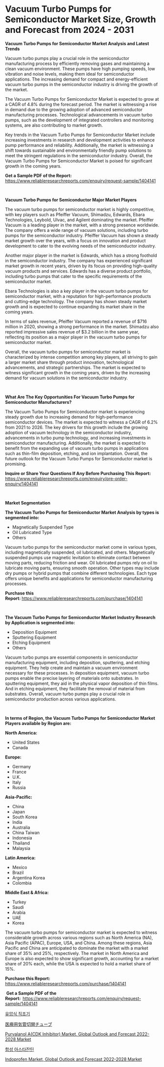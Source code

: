 <p><h1>Vacuum Turbo Pumps for Semiconductor Market Size, Growth and Forecast from 2024 - 2031</h1></p><p><strong>Vacuum Turbo Pumps for Semiconductor Market Analysis and Latest Trends</strong></p>
<p><p>Vacuum turbo pumps play a crucial role in the semiconductor manufacturing process by efficiently removing gases and maintaining a clean vacuum environment. These pumps have high pumping speeds, low vibration and noise levels, making them ideal for semiconductor applications. The increasing demand for compact and energy-efficient vacuum turbo pumps in the semiconductor industry is driving the growth of the market.</p><p>The Vacuum Turbo Pumps for Semiconductor Market is expected to grow at a CAGR of 4.8% during the forecast period. The market is witnessing a rise in demand due to the growing adoption of advanced semiconductor manufacturing processes. Technological advancements in vacuum turbo pumps, such as the development of integrated controllers and monitoring systems, are also contributing to market growth.</p><p>Key trends in the Vacuum Turbo Pumps for Semiconductor Market include increasing investments in research and development activities to enhance pump performance and reliability. Additionally, the market is witnessing a shift towards sustainable and environmentally friendly pump solutions to meet the stringent regulations in the semiconductor industry. Overall, the Vacuum Turbo Pumps for Semiconductor Market is poised for significant growth in the coming years.</p></p>
<p><strong>Get a Sample PDF of the Report:&nbsp;</strong> <a href="https://www.reliableresearchreports.com/enquiry/request-sample/1404141">https://www.reliableresearchreports.com/enquiry/request-sample/1404141</a></p>
<p>&nbsp;</p>
<p><strong>Vacuum Turbo Pumps for Semiconductor Major Market Players</strong></p>
<p><p>The vacuum turbo pumps for semiconductor market is highly competitive, with key players such as Pfeiffer Vacuum, Shimadzu, Edwards, Ebara Technologies, Leybold, Ulvac, and Agilent dominating the market. Pfeiffer Vacuum is a leading player in the market, with a strong presence worldwide. The company offers a wide range of vacuum solutions, including turbo pumps for the semiconductor industry. Pfeiffer Vacuum has shown a steady market growth over the years, with a focus on innovation and product development to cater to the evolving needs of the semiconductor industry.</p><p>Another major player in the market is Edwards, which has a strong foothold in the semiconductor industry. The company has experienced significant market growth in recent years, driven by its focus on providing high-quality vacuum products and services. Edwards has a diverse product portfolio, including turbo pumps that cater to the specific requirements of the semiconductor market.</p><p>Ebara Technologies is also a key player in the vacuum turbo pumps for semiconductor market, with a reputation for high-performance products and cutting-edge technology. The company has shown steady market growth and is expected to continue expanding its market share in the coming years.</p><p>In terms of sales revenue, Pfeiffer Vacuum reported a revenue of $716 million in 2020, showing a strong performance in the market. Shimadzu also reported impressive sales revenue of $3.2 billion in the same year, reflecting its position as a major player in the vacuum turbo pumps for semiconductor market.</p><p>Overall, the vacuum turbo pumps for semiconductor market is characterized by intense competition among key players, all striving to gain a larger market share through product innovation, technological advancements, and strategic partnerships. The market is expected to witness significant growth in the coming years, driven by the increasing demand for vacuum solutions in the semiconductor industry.</p></p>
<p>&nbsp;</p>
<p><strong>What Are The Key Opportunities For Vacuum Turbo Pumps for Semiconductor Manufacturers?</strong></p>
<p><p>The Vacuum Turbo Pumps for Semiconductor market is experiencing steady growth due to increasing demand for high-performance semiconductor devices. The market is expected to witness a CAGR of 6.2% from 2021 to 2026. The key drivers for this growth include the growing adoption of vacuum technology in the semiconductor industry, advancements in turbo pump technology, and increasing investments in semiconductor manufacturing. Additionally, the market is expected to benefit from the expanding use of vacuum turbo pumps in applications such as thin-film deposition, etching, and ion implantation. Overall, the future outlook for the Vacuum Turbo Pumps for Semiconductor market is promising.</p></p>
<p><strong>Inquire or Share Your Questions If Any Before Purchasing This Report:</strong> <a href="https://www.reliableresearchreports.com/enquiry/pre-order-enquiry/1404141">https://www.reliableresearchreports.com/enquiry/pre-order-enquiry/1404141</a></p>
<p>&nbsp;</p>
<p><strong>Market Segmentation</strong></p>
<p><strong>The Vacuum Turbo Pumps for Semiconductor Market Analysis by types is segmented into:</strong></p>
<p><ul><li>Magnetically Suspended Type</li><li>Oil Lubricated Type</li><li>Others</li></ul></p>
<p><p>Vacuum turbo pumps for the semiconductor market come in various types, including magnetically suspended, oil lubricated, and others. Magnetically suspended pumps use magnetic levitation to eliminate contact between moving parts, reducing friction and wear. Oil lubricated pumps rely on oil to lubricate moving parts, ensuring smooth operation. Other types may include dry pumps or hybrid pumps that combine different technologies. Each type offers unique benefits and applications for semiconductor manufacturing processes.</p></p>
<p><strong>Purchase this Report:&nbsp;</strong><a href="https://www.reliableresearchreports.com/purchase/1404141">https://www.reliableresearchreports.com/purchase/1404141</a></p>
<p>&nbsp;</p>
<p><strong>The Vacuum Turbo Pumps for Semiconductor Market Industry Research by Application is segmented into:</strong></p>
<p><ul><li>Deposition Equipment</li><li>Sputtering Equipment</li><li>Etching Equipment</li><li>Others</li></ul></p>
<p><p>Vacuum turbo pumps are essential components in semiconductor manufacturing equipment, including deposition, sputtering, and etching equipment. They help create and maintain a vacuum environment necessary for these processes. In deposition equipment, vacuum turbo pumps enable the precise layering of materials onto substrates. In sputtering equipment, they aid in the physical vapor deposition of thin films. And in etching equipment, they facilitate the removal of material from substrates. Overall, vacuum turbo pumps play a crucial role in semiconductor production across various applications.</p></p>
<p>&nbsp;</p>
<p><strong>In terms of Region, the Vacuum Turbo Pumps for Semiconductor Market Players available by Region are:</strong></p>
<p>
    <p> <strong> North America: </strong>
        <ul>
            <li>United States</li>
            <li>Canada</li>
        </ul>
        </p> 
    <p> <strong> Europe: </strong>
        <ul>
            <li>Germany</li>
            <li>France</li>
            <li>U.K.</li>
            <li>Italy</li>
            <li>Russia</li>
        </ul>
        </p> 
    <p> <strong> Asia-Pacific: </strong>
        <ul>
            <li>China</li>
            <li>Japan</li>
            <li>South Korea</li>
            <li>India</li>
            <li>Australia</li>
            <li>China Taiwan</li>
            <li>Indonesia</li>
            <li>Thailand</li>
            <li>Malaysia</li>
        </ul>
        </p> 
    <p> <strong> Latin America: </strong>
        <ul>
            <li>Mexico</li>
            <li>Brazil</li>
            <li>Argentina Korea</li>
            <li>Colombia</li>
        </ul>
        </p> 
    <p> <strong> Middle East & Africa: </strong>
        <ul>
            <li>Turkey</li>
            <li>Saudi</li>
            <li>Arabia</li>
            <li>UAE</li>
            <li>Korea</li>
        </ul>
    </p>
    </p>
<p><p>The vacuum turbo pumps for semiconductor market is expected to witness considerable growth across various regions such as North America (NA), Asia Pacific (APAC), Europe, USA, and China. Among these regions, Asia Pacific and China are anticipated to dominate the market with a market share of 35% and 25%, respectively. The market in North America and Europe is also expected to show significant growth, accounting for a market share of 20% each, while the USA is expected to hold a market share of 15%.</p></p>
<p><strong>Purchase this Report: </strong><a href="https://www.reliableresearchreports.com/purchase/1404141">https://www.reliableresearchreports.com/purchase/1404141</a></p>
<p>&nbsp;<strong>Get a Sample PDF of the Report:&nbsp;&nbsp;</strong><a href="https://www.reliableresearchreports.com/enquiry/request-sample/1404141">https://www.reliableresearchreports.com/enquiry/request-sample/1404141</a></p>
<p><strong></strong></p>
<p><p><a href="https://medium.com/@mounir19808/%EC%88%98%EC%A7%91-%EB%8D%B0%EC%9D%B4%ED%84%B0%EB%8A%94-%EC%88%98%EB%B6%81%EC%9D%98-%EB%B9%84%EC%A6%88%EB%8B%88%EC%8A%A4-%ED%8C%8C%EC%9D%BC-%EB%B0%8F-%EC%A0%84%EC%9E%84%EC%A7%81-%EB%8B%A4%EC%96%91%ED%95%9C-%EC%82%B0%EC%97%85-%EA%B8%B0%EC%82%AC-%EB%B2%88%EC%97%AD-%EC%84%9C%EB%B9%84%EC%8A%A4-%EC%97%90-%EA%B8%B0%EC%B4%88%ED%95%98%EC%97%AC-%EC%B5%9C%EC%8B%A0-%ED%86%B5%EC%B0%B0%EB%A0%A5-%EC%8B%9C%EC%9E%A5-%EC%98%88%EC%B8%A1-%EB%B0%8F-%EC%9D%B8%EC%82%AC%EC%9D%B4%ED%8A%B8%EB%A5%BC-%EC%A0%9C%EA%B3%B5%ED%95%A9%EB%8B%88%EB%8B%A4-d15d18a23798">유압식 직조기</a></p><p><a href="https://medium.com/@johca23/%E5%8C%BB%E7%99%82%E7%94%A8%E6%B0%97%E7%AE%A1%E5%88%87%E9%96%8B%E3%83%81%E3%83%A5%E3%83%BC%E3%83%96%E3%81%AE%E5%B8%82%E5%A0%B4%E5%88%86%E6%9E%90-%E3%81%9D%E3%81%AEcagr-%E5%B8%82%E5%A0%B4%E3%82%BB%E3%82%B0%E3%83%A1%E3%83%B3%E3%83%86%E3%83%BC%E3%82%B7%E3%83%A7%E3%83%B3-%E3%81%8A%E3%82%88%E3%81%B3%E3%82%B0%E3%83%AD%E3%83%BC%E3%83%90%E3%83%AB%E7%94%A3%E6%A5%AD%E6%A6%82%E8%A6%81-1deb8169b7c2">医療用気管切開チューブ</a></p><p><a href="https://natural-crush-b99.notion.site/Purvalanol-A-CDK-Inhibitor-Market-Global-Outlook-and-Forecast-2022-2028-Market-Size-and-Examines--c9dab026ed7e4595a6c88ed2202fca75">Purvalanol A(CDK Inhibitor) Market, Global Outlook and Forecast 2022-2028 Market</a></p><p><a href="https://medium.com/@mounir19808/%ED%95%A9%EC%84%B1-%EC%95%84%EC%8A%A4%ED%83%80%EC%9E%94%ED%8B%B4-%EC%8B%9C%EC%9E%A5-%EB%B6%84%EC%84%9D-%EB%B0%8F-2024%EB%85%84%EB%B6%80%ED%84%B0-2031%EB%85%84%EA%B9%8C%EC%A7%80%EC%9D%98-%EC%98%88%EC%83%81-%EC%8B%9C%EC%9E%A5-%EA%B7%9C%EB%AA%A8-5b65da4b5e3f">합성 아스타잔틴</a></p><p><a href="https://simplistic-meeting-7ee.notion.site/Indoprofen-Market-Global-Outlook-and-Forecast-2022-2028-Market-Analysis-Examines-its-Scope-on-Growt-c8c3c87a28e342e09c2946e640294d95">Indoprofen Market, Global Outlook and Forecast 2022-2028 Market</a></p></p>